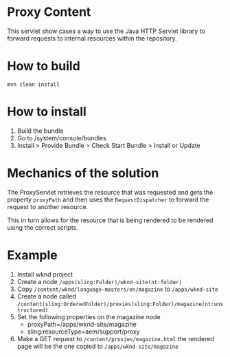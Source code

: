 # Proxy Content

This servlet show cases a way to use the Java HTTP Servlet library to forward requests to internal resources within the repository.

# How to build

    mvn clean install

# How to install

1. Build the bundle
2. Go to /system/console/bundles
3. Install > Provide Bundle > Check Start Bundle > Install or Update

# Mechanics of the solution

The ProxyServlet retrieves the resource that was requested and gets the property `proxyPath` and then uses the `RequestDispatcher` to forward the request to another resource.

This in turn allows for the resource that is being rendered to be rendered using the correct scripts.

# Example

1. Install wknd project
2. Create a node `/apps(sling:Folder)/wknd-site(nt:folder)`
3. Copy `/content/wknd/language-masters/en/magazine` to `/apps/wknd-site`
4. Create a node called `/content(sling:OrderedFolder)/proxies(sling:Folder)/magazine(nt:unstructured)`
5. Set the following properties on the magazine node
    - proxyPath=/apps/wknd-site/magazine
    - sling:resourceType=aem/support/proxy
6. Make a GET request to `/content/proxies/magazine.html` the rendered page will be the one copied to `/apps/wknd-site/magazine`

